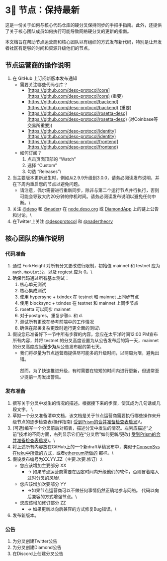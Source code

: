 # 3⃣ 节点：保持最新

这是一份关于如何与核心代码仓库的硬分叉保持同步的手把手指南。此外，还提供了关于核心团队成员如何执行可能导致网络硬分叉的更新的指南。

本文档旨在帮助节点运营商和核心团队以有组织的方式发布新代码，特别是让开发者社区有足够的时间和资源升级他们的节点。

## 节点运营商的操作说明 <a href="#_cv2t10tt14ya" id="_cv2t10tt14ya"></a>

1. 在 GitHub 上订阅新版本发布通知
   * 需要关注哪些代码仓库？
     * [https://github.com/deso-protocol/core](https://github.com/deso-protocol/core) (重要)
     * [https://github.com/deso-protocol/backend](https://github.com/deso-protocol/backend) (重要)
     * [https://github.com/deso-protocol/rosetta-deso](https://github.com/deso-protocol/rosetta-deso) (对Coinbase等交易所重要))
     * [https://github.com/deso-protocol/identity](https://github.com/deso-protocol/identity)
     * [https://github.com/deso-protocol/frontend](https://github.com/deso-protocol/frontend)
   * 如何订阅？
     1. 点击页面顶部的 “Watch”
     2. 选择 “Custom”
     3. 勾选 “Releases”\\
2. 当主要版本更新发生时，例如从2.9.9升级到3.0.0，请务必阅读发布说明，并在下周内重启您的节点以避免问题。
   * 请注意，偶尔需要进行重新同步，除非与第二个运行节点并行执行，否则可能会导致大约20分钟的停机时间。请务必阅读发布说明以避免任何中断。\\
3. 关注  [@deso](https://diamondapp.com/u/deso) 和 [@nader](https://diamondapp.com/u/nader)r 在 [node.deso.org](https://node.deso.org/) 或 [DiamondApp](https://diamondapp.com/) 上的链上公告和讨论。\\
4. 在Twitter上关注 [@desoprotocol](https://twitter.com/desoprotocol) 和 [@nadertheory](https://twitter.com/nadertheory)&#x20;

## 核心团队的操作说明 <a href="#_9wdvp7tesgvk" id="_9wdvp7tesgvk"></a>

### 代码准备 <a href="#_2tidf3tg7ql4" id="_2tidf3tg7ql4"></a>

1. 通过 ForkHeight 对所有分叉更改进行限制，初始值 mainnet 和 testnet 应为 `math.MaxUint32`，以及 regtest 应为 0。\\
2. 确保代码通过所有基本测试：
   1. 核心单元测试
   2. 核心集成测试
   3. 使用 hypersync + txindex 在 testnet 和 mainnet 上同步节点
   4. 使用 blocksync + txindex 在 testnet 和 mainnet 上同步节点
   5. rosetta 可以同步 mainnet
   6. 对于postgres，重复步骤c. 和 d.
   7. 测试所有更改在参考前端中的工作情况
   8. 确保在部署复杂更改时运行更全面的测试\\
3. 假设您已准备好下一节中所有步骤的内容，您应在太平洋时间12:00 PM宣布所有内容，并将 testnet 的分叉高度设置为从公告发布后的第一天，mainnet 的分叉高度应当**至少为**从公告发布起的第七天。       &#x20;
   * 我们将尽量为节点运营商提供尽可能多的升级时间，以两周为限，避免出错。\
     \
     然而，为了快速推进升级，有时需要在较短的时间内进行更新，但通常至少提前一周发出警告。

### 发布准备 <a href="#_nkce44tidl7s" id="_nkce44tidl7s"></a>

1. 撰写关于分叉中发生的情况的描述。根据接下来的步骤，使其成为几句话或几段文字。 \\
2. 草拟一个分叉准备清单文档，该文档是关于节点运营商需要执行哪些操作来升级节点的逐步检查表/操作指南( [受到Prism的合并准备检查表启发](https://docs.prylabs.network/docs/prepare-for-merge))\。
3. (可选)编写一个分叉前后对照表，描述分叉中发生的情况。左列应描述“之前”技术的不同方面，右列显示它们在“分叉后”如何更新/更改( [受到Prism的合并准备检查表启发](https://docs.prylabs.network/docs/prepare-for-merge))。\\
4. 将上述所有内容放在GitHub上的一个新draft草稿发布中，类似于[ConsenSys在teku中所做的方式](https://github.com/ConsenSys/teku/releases)，或者[ethereum所做的](https://github.com/ethereum/go-ethereum/releases) 那样。\\
5. 假设发布编号为XX.YY.ZZ（主要.次要.修订）:\\
   * 您应该增加主要部分 XX
     * \-> 如果节点运营商需要在固定时间内升级他们的软件，否则冒着陷入过时分叉的风险\\
   * 您应该增加次要部分 YY
     * \->如果节点运营商可以不做任何事情仍然正确地参与网络。 代码以向后兼容的方式增强节点。\\
   * 您应该增加修订部分 ZZ
     * \-> 如果更新以向后兼容的方式修复Bug错误。\\
6. 发布新版本。

### 公告 <a href="#_persa8n1a2dg" id="_persa8n1a2dg"></a>

1. 为分叉创建Twitter公告
2. 为分叉创建Diamond公告
3. 在Discord上创建分叉公告
